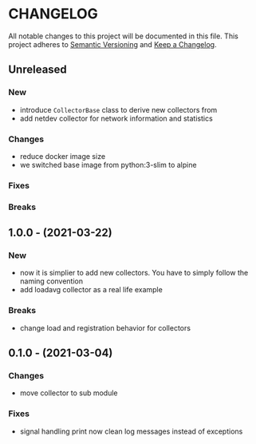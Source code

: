 # CHANGELOG

All notable changes to this project will be documented in this file.
This project adheres to [Semantic Versioning](http://semver.org/) and [Keep a Changelog](http://keepachangelog.com/).

## Unreleased

### New

* introduce `CollectorBase` class to derive new collectors from
* add netdev collector for network information and statistics

### Changes

* reduce docker image size
* we switched base image from python:3-slim to alpine

### Fixes

### Breaks

## 1.0.0 - (2021-03-22)

### New

* now it is simplier to add new collectors. You have to simply follow the naming convention
* add loadavg collector as a real life example

### Breaks

* change load and registration behavior for collectors

## 0.1.0 - (2021-03-04)

### Changes

* move collector to sub module

### Fixes

* signal handling print now clean log messages instead of exceptions
